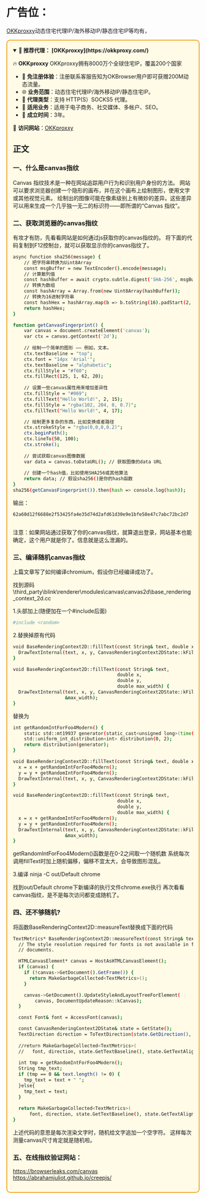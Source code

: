 # 广告位：
  [OKKproxxy](https://okkproxy.com/)动态住宅代理IP/海外移动IP/静态住宅IP等均有，
  <div style="border: 2px solid #f39c12; padding: 15px; background-color: #fffbe6; border-radius: 10px;">

<details open>
<summary><b>🌟 推荐代理： [OKKproxxy](https://okkproxy.com/)</b></summary>

🔥 **OKKproxxy** OKKproxxy拥有8000万个全球住宅IP，覆盖200个国家

- 🚀 **免注册体验**：注册联系客服告知为OKBrowser用户即可获赠200M动态流量。
- 🌐 **业务范围**：动态住宅代理IP/海外移动IP/静态住宅IP。
- 🎀 **代理类型**：支持 HTTP(S）SOCKS5 代理。
- 🎉 **适用业务**：适用于电子商务、社交媒体、多帐户、SEO。
- 🤝 **成立时间**：3年。

🔗 **访问网站**：[OKKproxxy](https://okkproxy.com/)

</details>

## 正文
### 一、什么是canvas指纹
Canvas 指纹技术是一种在网站追踪用户行为和识别用户身份的方法。
网站可以要求浏览器创建一个隐形的画布，并在这个画布上绘制图形，使用文字或其他视觉元素。
绘制出的图像可能在像素级别上有微妙的差异。这些差异可以用来生成一个几乎独一无二的标识符——即所谓的“Canvas 指纹”。


### 二、获取浏览器的canvas指纹
有攻才有防，先看看网站是如何通过js获取你的canvas指纹的。
将下面的代码复制到F12控制台，就可以获取显示你的canvas指纹了。
```bash
async function sha256(message) {
    // 把字符串转换为Uint8Array
    const msgBuffer = new TextEncoder().encode(message);
    // 计算散列值
    const hashBuffer = await crypto.subtle.digest('SHA-256', msgBuffer);
    // 转换为数组
    const hashArray = Array.from(new Uint8Array(hashBuffer));
    // 转换为16进制字符串
    const hashHex = hashArray.map(b => b.toString(16).padStart(2, '0')).join('');
    return hashHex;
}

function getCanvasFingerprint() {
    var canvas = document.createElement('canvas');
    var ctx = canvas.getContext('2d');
    
    // 绘制一个简单的图形 —— 例如，文本。
    ctx.textBaseline = "top";
    ctx.font = "14px 'Arial'";
    ctx.textBaseline = "alphabetic";
    ctx.fillStyle = "#f60";
    ctx.fillRect(125, 1, 62, 20);
    
    // 设置一些canvas属性用来增加差异性
    ctx.fillStyle = "#069";
    ctx.fillText("Hello World!", 2, 15);
    ctx.fillStyle = "rgba(102, 204, 0, 0.7)";
    ctx.fillText("Hello World!", 4, 17);

    // 绘制更多复杂的东西，比如变换或者路径
    ctx.strokeStyle = "rgba(0,0,0,0.2)";
    ctx.beginPath();
    ctx.lineTo(50, 100);
    ctx.stroke();
    
    // 尝试获取canvas图像数据
    var data = canvas.toDataURL(); // 获取图像的data URL
    
    // 创建一个hash值，比如使用SHA256或其他算法
    return data; // 假设sha256()是你的hash函数
}
sha256(getCanvasFingerprint()).then(hash => console.log(hash));


```


输出：
```bash
62a60d12f6688e2f53425fa4e35d74d2afd61d30e9e1bfe58e47c7abc72bc2d7
```
```bash

```

注意：如果网站通过获取了你的canvas指纹，就算退出登录，网站基本也能确定，这个用户就是你了。信息就是这么泄漏的。


### 三、编译随机canvas指纹
上篇文章写了如何编译chromium，假设你已经编译成功了。

找到源码 \third_party\blink\renderer\modules\canvas\canvas2d\base_rendering_context_2d.cc

1.头部加上(随便加在一个#include后面)
```bash
#include <random>
```


2.替换掉原有代码
```bash
void BaseRenderingContext2D::fillText(const String& text, double x, double y) {
  DrawTextInternal(text, x, y, CanvasRenderingContext2DState::kFillPaintType);
}

void BaseRenderingContext2D::fillText(const String& text,
                                      double x,
                                      double y,
                                      double max_width) {
  DrawTextInternal(text, x, y, CanvasRenderingContext2DState::kFillPaintType,
                   &max_width);
}

```


替换为
```bash
int getRandomIntForFoo4Modern() {
    static std::mt19937 generator(static_cast<unsigned long>(time(NULL))); // 静态以确保只初始化一次
    std::uniform_int_distribution<int> distribution(0, 2);
    return distribution(generator);
}

void BaseRenderingContext2D::fillText(const String& text, double x, double y) {
  x = x + getRandomIntForFoo4Modern();
  y = y + getRandomIntForFoo4Modern();
  DrawTextInternal(text, x, y, CanvasRenderingContext2DState::kFillPaintType);
}

void BaseRenderingContext2D::fillText(const String& text,
                                      double x,
                                      double y,
                                      double max_width) {
  x = x + getRandomIntForFoo4Modern();
  y = y + getRandomIntForFoo4Modern();
  DrawTextInternal(text, x, y, CanvasRenderingContext2DState::kFillPaintType,
                   &max_width);
}
```


getRandomIntForFoo4Modern()函数是在0-2之间取一个随机数
系统每次调用fillText时加上随机偏移，偏移不宜太大，会导致图形混乱。

3.编译
ninja  -C  out/Default chrome

找到out/Default chrome下新编译的执行文件chrome.exe执行
再次看看canvas指纹，是不是每次访问都变成随机了。


### 四、还不够随机?
将函数BaseRenderingContext2D::measureText替换成下面的代码
```bash
TextMetrics* BaseRenderingContext2D::measureText(const String& text) {
  // The style resolution required for fonts is not available in frame-less
  // documents.

  HTMLCanvasElement* canvas = HostAsHTMLCanvasElement();
  if (canvas) {
    if (!canvas->GetDocument().GetFrame()) {
      return MakeGarbageCollected<TextMetrics>();
    }

    canvas->GetDocument().UpdateStyleAndLayoutTreeForElement(
        canvas, DocumentUpdateReason::kCanvas);
  }

  const Font& font = AccessFont(canvas);

  const CanvasRenderingContext2DState& state = GetState();
  TextDirection direction = ToTextDirection(state.GetDirection(), canvas);
  
  //return MakeGarbageCollected<TextMetrics>(
  //   font, direction, state.GetTextBaseline(), state.GetTextAlign(), text);
  
  int tmp = getRandomIntForFoo4Modern();
  String tmp_text;
  if (tmp == 0 && text.length() != 0) {
    tmp_text = text + " ";
  }else{
	tmp_text = text;
  }
  
  return MakeGarbageCollected<TextMetrics>(
      font, direction, state.GetTextBaseline(), state.GetTextAlign(), tmp_text);
}

```

上述代码的意思是每次渲染文字时，随机给文字追加一个空字符。
这样每次测量canvas尺寸肯定就是随机啦。


### 五、在线指纹验证网站：
https://browserleaks.com/canvas
https://abrahamjuliot.github.io/creepjs/
